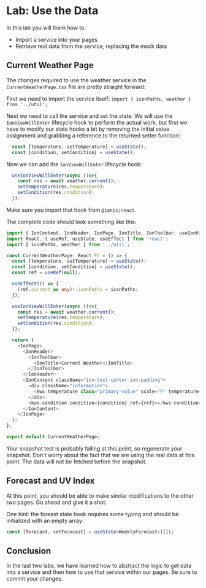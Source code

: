# Lab: Use the Data

In this lab you will learn how to:

- Import a service into your pages
- Retrieve real data from the service, replacing the mock data

## Current Weather Page

The changes required to use the weather service in the `CurrentWeatherPage.tsx` file are pretty straight forward:

First we need to import the service itself: `import { iconPaths, weather } from '../util';`

Next we need to call the service and set the state. We will use the `IonViewWillEnter` lifecycle hook to perform the actual work, but first we have to modify our state hooks a bit by removing the initial value assignment and grabbing a reference to the returned setter function:

```TypeScript
  const [temperature, setTemperature] = useState();
  const [condition, setCondition] = useState();
```

Now we can add the `IonViewWillEnter` lifecycle hook:

```TypeScript
  useIonViewWillEnter(async ()=>{
    const res = await weather.current();
    setTemperature(res.temperature);
    setCondition(res.condition);
  });
```

Make sure you import that hook from `@ionic/react`.

The complete code should look something like this:

```TypeScript
import { IonContent, IonHeader, IonPage, IonTitle, IonToolbar, useIonViewWillEnter } from '@ionic/react';
import React, { useRef, useState, useEffect } from 'react';
import { iconPaths, weather } from '../util';

const CurrentWeatherPage: React.FC = () => {
  const [temperature, setTemperature] = useState();
  const [condition, setCondition] = useState();
  const ref = useRef(null);

  useEffect(() => {
    (ref.current as any)!.iconPaths = iconPaths;
  });

  useIonViewWillEnter(async ()=>{
    const res = await weather.current();
    setTemperature(res.temperature);
    setCondition(res.condition);
  });

  return (
    <IonPage>
      <IonHeader>
        <IonToolbar>
          <IonTitle>Current Weather</IonTitle>
        </IonToolbar>
      </IonHeader>
      <IonContent className="ion-text-center ion-padding">
        <div className="information">
          <kws-temperature class="primary-value" scale="F" temperature={temperature}></kws-temperature>
        </div>
        <kws-condition condition={condition} ref={ref}></kws-condition>
      </IonContent>
    </IonPage>
  );
};

export default CurrentWeatherPage;
```

Your snapshot test is probably failing at this point, so regenerate your snapshot. Don't worry about the fact that we are using the real data at this point. The data will not be fetched before the snapshot.

## Forecast and UV Index

At this point, you should be able to make similar modifications to the other two pages. Go ahead and give it a shot.

One hint: the foreast state hook requires some typing and should be initialized with an empty array:

```TypeScript
const [forecast, setForecast] = useState<WeeklyForecast>([]);
```

## Conclusion

In the last two labs, we have learned how to abstract the logic to get data into a service and then how to use that service within our pages. Be sure to commit your changes.
